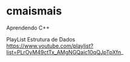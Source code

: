 # cmaismais

Aprendendo C++

PlayList Estrutura de Dados\
https://www.youtube.com/playlist?list=PLrOyM49ctTx_AMgNGQaic10qQJpTpXfn_
